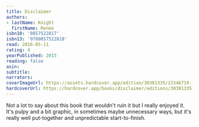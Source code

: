 ```yaml
---
title: Disclaimer
authors:
- lastName: Knight
  firstName: Renée
isbn10: '0857522817'
isbn13: '9780857522818'
read: 2016-05-11
rating: 4
yearPublished: 2015
reading: false
asin:
subtitle:
narrators:
coverImageUrl: https://assets.hardcover.app/edition/30381335/23346719._SX98_.jpg
hardcoverUrl: https://hardcover.app/books/disclaimer/editions/30381335
---
```

Not a lot to say about this book that wouldn't ruin it but I really enjoyed it. It's pulpy and a bit graphic, in sometimes maybe unnecessary ways, but it's really well put-together and unpredictable start-to-finish.
